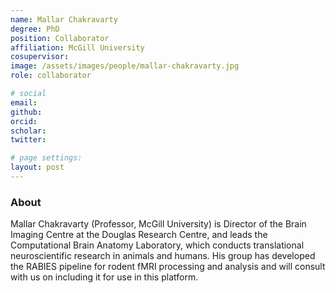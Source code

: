```yaml
---
name: Mallar Chakravarty
degree: PhD
position: Collaborator
affiliation: McGill University
cosupervisor:
image: /assets/images/people/mallar-chakravarty.jpg
role: collaborator

# social
email: 
github: 
orcid: 
scholar: 
twitter: 

# page settings:
layout: post
---
```


### About

Mallar Chakravarty (Professor, McGill University) is Director of the Brain Imaging Centre at the Douglas Research Centre, and leads the Computational Brain Anatomy Laboratory, which conducts translational neuroscientific research in animals and humans. His group has developed the RABIES pipeline for rodent fMRI processing and analysis and will consult with us on including it for use in this platform.